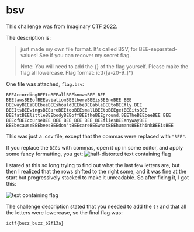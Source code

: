 # bsv
This challenge was from Imaginary CTF 2022.

The description is:
>  just made my own file format. It's called BSV, for BEE-separated-values! See if you can recover my secret flag.
> 
> Note: You will need to add the {} of the flag yourself. Please make the flag all lowercase. Flag format: ictf{[a-z0-9_]*}

One file was attached, `flag.bsv`:
```
BEEAccordingBEEtoBEEallBEEknownBEE BEE BEElawsBEEofBEEaviationBEEthereBEEisBEEnoBEE BEE BEEwayBEEaBEEbeeBEEshouldBEEbeBEEableBEEtoBEEfly.BEE BEEItsBEEwingsBEEareBEEtooBEEsmallBEEtoBEEgetBEEitsBEE BEEfatBEElittleBEEbodyBEEoffBEEtheBEEground.BEETheBEEbeeBEE BEE BEEofBEEcourseBEE BEE BEE BEE BEE BEEfliesBEEanywayBEE BEEbecauseBEEbeesBEEdon'tBEEcareBEEwhatBEEhumansBEEthinkBEEisBEE
```
This was just a .csv file, except that the commas were replaced with `"BEE"`.

If you replace the `BEE`s with commas, open it up in some editor, and apply some fancy formatting, you get:
![half-distorted text containing flag](https://i.imgur.com/Ae06yl9.png)

I stared at this so long trying to find out what the last few letters are, but then I realized that the rows shifted to the right some, and it was fine at the start but progressively stacked to make it unreadable. So after fixing it, I got this:

![text containing flag](https://i.imgur.com/HQ1iEZ9.png)

The challenge description stated that you needed to add the `{}` and that all the letters were lowercase, so the final flag was:

```
ictf{buzz_buzz_b2f13a}
```